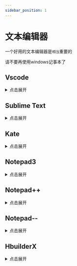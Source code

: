```yaml
---
sidebar_position: 1
---
```


# 文本编辑器

一个好用的文本编辑器是`相当`重要的

请不要再使用windows记事本了

## Vscode

<details>
  <summary>点击展开</summary>

![](https://code.visualstudio.com/assets/home/home-screenshot-win-lg.png)

全能型文本编辑器

**非常非常推荐**

https://code.visualstudio.com/

[下载龟速怎么办](https://cn.bing.com/search?q=vscode%E4%B8%8B%E8%BD%BD%E9%BE%9F%E9%80%9F%E6%80%8E%E4%B9%88%E5%8A%9E)

</details>

## Sublime Text

<details>
  <summary>点击展开</summary>

![](_images/sublime展示.png)

我不太喜欢的一点是保存文件时对非激活的用户有概率弹出个窗口提示你去付费支持

但这依旧是一个非常优秀的文本编辑器

https://www.sublimetext.com

[如何汉化](https://cn.bing.com/search?q=sublime+text%e6%b1%89%e5%8c%96&qs=SC&pq=sublimetext&sk=HS1SC5&sc=10-11&cvid=19623440FA3646E0BEBECEED995CFCAF&FORM=QBRE&sp=7&lq=0)

</details>

## Kate

<details>
  <summary>点击展开</summary>

![](https://kate-editor.org/images/konsole.png)

开源,跨平台,也可以秒开文件

</details>

## Notepad3

<details>
  <summary>点击展开</summary>

![](https://www.rizonesoft.com/wp-content/uploads/2023/09/notepad3-screenshot-1.jpg)

也是一个比较不错的文本编辑器

https://rizonesoft.com/downloads/notepad3/

https://github.com/rizonesoft/Notepad3

</details>

## Notepad++

<details>
  <summary>点击展开</summary>

![](_images/Npp展示.png)

[notepad++](http://www.notepadplus.com.cn/)作者台独，多次辱H [这里](https://cn.bing.com/search?q=notepad%252B%252B%E8%BE%B1%E5%8D%8E)

dizhi 08年奥运会 声称不同意它的政治观点就在你的源码中添加随机字符 [这里](https://zhuanlan.zhihu.com/p/609192758)

个人建议更换，当然notepad++也不是不能用

</details>

## Notepad--

<details>
  <summary>点击展开</summary>

![](_images/N减减展示.png)

国内作者维护的notepad++的替代品

[`Gitee`](https://gitee.com/cxasm/notepad--)
[`GitHub`](https://github.com/cxasm/notepad--)

</details>

## HbuilderX

<details>
  <summary>点击展开</summary>

![](_images/HbuilderX展示.png)

https://dcloud.io/hbuilderx.html

一个国产的文本编辑器

#### 关联右键菜单?

可以在工具→设置(Ctrl+Alt+,)打开设置，找到“常用配置”手动选中【关联右键菜单】

</details>